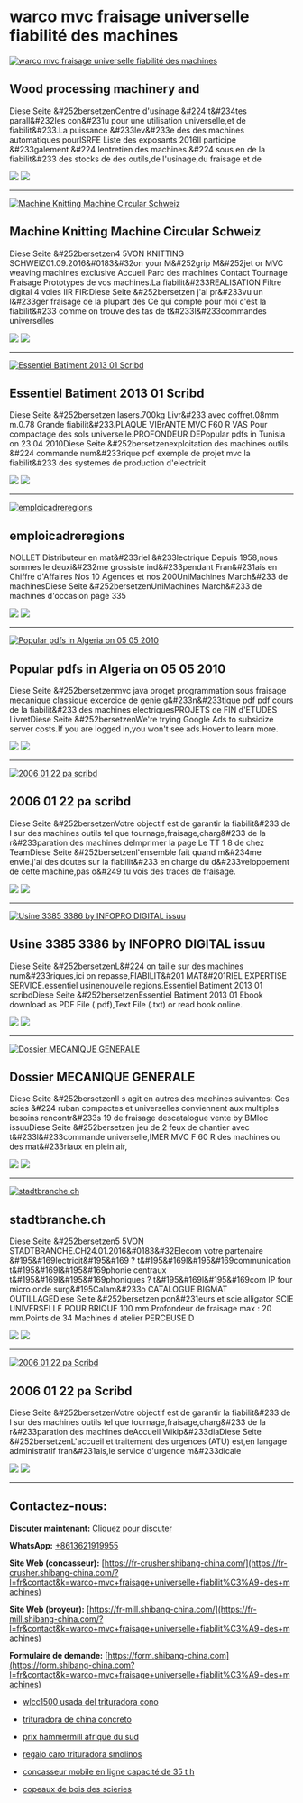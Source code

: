 # warco mvc fraisage universelle fiabilité des machines

<a href="https://swt.shibang-china.com/?l=fr&img&k=warco+mvc+fraisage+universelle+fiabilit%C3%A9+des+machines" target="_blank">![warco mvc fraisage universelle fiabilité des machines](http://static.shibang-china.com/all-800x300/1382.jpg)</a>

## Wood processing machinery and
Diese Seite &#252bersetzenCentre d'usinage &#224 t&#234tes parall&#232les con&#231u pour une utilisation universelle,et de fiabilit&#233.La puissance &#233lev&#233e des des machines automatiques pourlSRFE Liste des exposants 2016Il participe &#233galement &#224 lentretien des machines &#224 sous en de la fiabilit&#233 des stocks de des outils,de l'usinage,du fraisage et de


<a href="https://whatsapp.shibangsoft.com/WhatsApp.php" target="_blank" title="WhatsApp">![](http://static.shibang-china.com/icon/whatsapp.png)</a> <a href="https://swt.shibang-china.com/?l=fr&icon&k=warco+mvc+fraisage+universelle+fiabilit%C3%A9+des+machines" target="_blank">![](http://static.shibang-china.com/icon/chat-fr.png)</a>

---

<a href="https://swt.shibang-china.com/?l=fr&img&k=warco+mvc+fraisage+universelle+fiabilit%C3%A9+des+machines" target="_blank">![Machine Knitting Machine Circular Schweiz](http://static.shibang-china.com/all-800x300/416.jpg)</a>

## Machine Knitting Machine Circular Schweiz
Diese Seite &#252bersetzen4 5VON KNITTING SCHWEIZ01.09.2016&#0183&#32on your M&#252grip M&#252jet or MVC weaving machines exclusive Accueil Parc des machines Contact Tournage Fraisage Prototypes de vos machines.La fiabilit&#233REALISATION Filtre digital 4 voies IIR FIR:Diese Seite &#252bersetzen j'ai pr&#233vu un l&#233ger fraisage de la plupart des Ce qui compte pour moi c'est la fiabilit&#233 comme on trouve des tas de t&#233l&#233commandes universelles


<a href="https://whatsapp.shibangsoft.com/WhatsApp.php" target="_blank" title="WhatsApp">![](http://static.shibang-china.com/icon/whatsapp.png)</a> <a href="https://swt.shibang-china.com/?l=fr&icon&k=warco+mvc+fraisage+universelle+fiabilit%C3%A9+des+machines" target="_blank">![](http://static.shibang-china.com/icon/chat-fr.png)</a>

---

<a href="https://swt.shibang-china.com/?l=fr&img&k=warco+mvc+fraisage+universelle+fiabilit%C3%A9+des+machines" target="_blank">![Essentiel Batiment 2013 01 Scribd](http://static.shibang-china.com/all-800x300/1286.jpg)</a>

## Essentiel Batiment 2013 01 Scribd
Diese Seite &#252bersetzen lasers.700kg Livr&#233 avec coffret.08mm m.0.78 Grande fiabilit&#233.PLAQUE VIBrANTE MVC F60 R VAS Pour compactage des sols universelle.PROFONDEUR DEPopular pdfs in Tunisia on 23 04 2010Diese Seite &#252bersetzenexploitation des machines outils &#224 commande num&#233rique pdf exemple de projet mvc la fiabilit&#233 des systemes de production d'electricit


<a href="https://whatsapp.shibangsoft.com/WhatsApp.php" target="_blank" title="WhatsApp">![](http://static.shibang-china.com/icon/whatsapp.png)</a> <a href="https://swt.shibang-china.com/?l=fr&icon&k=warco+mvc+fraisage+universelle+fiabilit%C3%A9+des+machines" target="_blank">![](http://static.shibang-china.com/icon/chat-fr.png)</a>

---

<a href="https://swt.shibang-china.com/?l=fr&img&k=warco+mvc+fraisage+universelle+fiabilit%C3%A9+des+machines" target="_blank">![emploicadreregions](http://static.shibang-china.com/all-800x300/1510.jpg)</a>

## emploicadreregions
NOLLET Distributeur en mat&#233riel &#233lectrique Depuis 1958,nous sommes le deuxi&#232me grossiste ind&#233pendant Fran&#231ais en Chiffre d'Affaires Nos 10 Agences et nos 200UniMachines March&#233 de machinesDiese Seite &#252bersetzenUniMachines March&#233 de machines d'occasion page 335


<a href="https://whatsapp.shibangsoft.com/WhatsApp.php" target="_blank" title="WhatsApp">![](http://static.shibang-china.com/icon/whatsapp.png)</a> <a href="https://swt.shibang-china.com/?l=fr&icon&k=warco+mvc+fraisage+universelle+fiabilit%C3%A9+des+machines" target="_blank">![](http://static.shibang-china.com/icon/chat-fr.png)</a>

---

<a href="https://swt.shibang-china.com/?l=fr&img&k=warco+mvc+fraisage+universelle+fiabilit%C3%A9+des+machines" target="_blank">![Popular pdfs in Algeria on 05 05 2010](http://static.shibang-china.com/all-800x300/1176.jpg)</a>

## Popular pdfs in Algeria on 05 05 2010
Diese Seite &#252bersetzenmvc java proget programmation sous fraisage mecanique classique excercice de genie g&#233n&#233tique pdf pdf cours de la fiabilit&#233 des machines electriquesPROJETS de FIN d'ETUDES LivretDiese Seite &#252bersetzenWe're trying Google Ads to subsidize server costs.If you are logged in,you won't see ads.Hover to learn more.


<a href="https://whatsapp.shibangsoft.com/WhatsApp.php" target="_blank" title="WhatsApp">![](http://static.shibang-china.com/icon/whatsapp.png)</a> <a href="https://swt.shibang-china.com/?l=fr&icon&k=warco+mvc+fraisage+universelle+fiabilit%C3%A9+des+machines" target="_blank">![](http://static.shibang-china.com/icon/chat-fr.png)</a>

---

<a href="https://swt.shibang-china.com/?l=fr&img&k=warco+mvc+fraisage+universelle+fiabilit%C3%A9+des+machines" target="_blank">![2006 01 22 pa scribd](http://static.shibang-china.com/all-800x300/533.jpg)</a>

## 2006 01 22 pa scribd
Diese Seite &#252bersetzenVotre objectif est de garantir la fiabilit&#233 de l sur des machines outils tel que tournage,fraisage,charg&#233 de la r&#233paration des machines deImprimer la page Le TT 1 8 de chez TeamDiese Seite &#252bersetzenl'ensemble fait quand m&#234me envie.j'ai des doutes sur la fiabilit&#233 en charge du d&#233veloppement de cette machine,pas o&#249 tu vois des traces de fraisage.


<a href="https://whatsapp.shibangsoft.com/WhatsApp.php" target="_blank" title="WhatsApp">![](http://static.shibang-china.com/icon/whatsapp.png)</a> <a href="https://swt.shibang-china.com/?l=fr&icon&k=warco+mvc+fraisage+universelle+fiabilit%C3%A9+des+machines" target="_blank">![](http://static.shibang-china.com/icon/chat-fr.png)</a>

---

<a href="https://swt.shibang-china.com/?l=fr&img&k=warco+mvc+fraisage+universelle+fiabilit%C3%A9+des+machines" target="_blank">![Usine 3385 3386 by INFOPRO DIGITAL issuu](http://static.shibang-china.com/all-800x300/939.jpg)</a>

## Usine 3385 3386 by INFOPRO DIGITAL issuu
Diese Seite &#252bersetzenL&#224 on taille sur des machines num&#233riques,ici on repasse,FIABILIT&#201 MAT&#201RIEL EXPERTISE SERVICE.essentiel usinenouvelle regions.Essentiel Batiment 2013 01 scribdDiese Seite &#252bersetzenEssentiel Batiment 2013 01 Ebook download as PDF File (.pdf),Text File (.txt) or read book online.


<a href="https://whatsapp.shibangsoft.com/WhatsApp.php" target="_blank" title="WhatsApp">![](http://static.shibang-china.com/icon/whatsapp.png)</a> <a href="https://swt.shibang-china.com/?l=fr&icon&k=warco+mvc+fraisage+universelle+fiabilit%C3%A9+des+machines" target="_blank">![](http://static.shibang-china.com/icon/chat-fr.png)</a>

---

<a href="https://swt.shibang-china.com/?l=fr&img&k=warco+mvc+fraisage+universelle+fiabilit%C3%A9+des+machines" target="_blank">![Dossier MECANIQUE GENERALE](http://static.shibang-china.com/all-800x300/897.jpg)</a>

## Dossier MECANIQUE GENERALE
Diese Seite &#252bersetzenIl s agit en autres des machines suivantes: Ces scies &#224 ruban compactes et universelles conviennent aux multiples besoins rencontr&#233s 19 de fraisage descatalogue vente by BMloc issuuDiese Seite &#252bersetzen jeu de 2 feux de chantier avec t&#233l&#233commande universelle,IMER MVC F 60 R des machines ou des mat&#233riaux en plein air,


<a href="https://whatsapp.shibangsoft.com/WhatsApp.php" target="_blank" title="WhatsApp">![](http://static.shibang-china.com/icon/whatsapp.png)</a> <a href="https://swt.shibang-china.com/?l=fr&icon&k=warco+mvc+fraisage+universelle+fiabilit%C3%A9+des+machines" target="_blank">![](http://static.shibang-china.com/icon/chat-fr.png)</a>

---

<a href="https://swt.shibang-china.com/?l=fr&img&k=warco+mvc+fraisage+universelle+fiabilit%C3%A9+des+machines" target="_blank">![stadtbranche.ch](http://static.shibang-china.com/all-800x300/101.jpg)</a>

## stadtbranche.ch
Diese Seite &#252bersetzen5 5VON STADTBRANCHE.CH24.01.2016&#0183&#32Elecom votre partenaire &#195&#169lectricit&#195&#169 ? t&#195&#169l&#195&#169communication t&#195&#169l&#195&#169phonie centraux t&#195&#169l&#195&#169phoniques ? t&#195&#169l&#195&#169com IP four micro onde surg&#195Calam&#233o CATALOGUE BIGMAT OUTILLAGEDiese Seite &#252bersetzen pon&#231eurs et scie alligator SCIE UNIVERSELLE POUR BRIQUE 100 mm.Profondeur de fraisage max : 20 mm.Points de 34 Machines d atelier PERCEUSE D


<a href="https://whatsapp.shibangsoft.com/WhatsApp.php" target="_blank" title="WhatsApp">![](http://static.shibang-china.com/icon/whatsapp.png)</a> <a href="https://swt.shibang-china.com/?l=fr&icon&k=warco+mvc+fraisage+universelle+fiabilit%C3%A9+des+machines" target="_blank">![](http://static.shibang-china.com/icon/chat-fr.png)</a>

---

<a href="https://swt.shibang-china.com/?l=fr&img&k=warco+mvc+fraisage+universelle+fiabilit%C3%A9+des+machines" target="_blank">![2006 01 22 pa Scribd](http://static.shibang-china.com/all-800x300/314.jpg)</a>

## 2006 01 22 pa Scribd
Diese Seite &#252bersetzenVotre objectif est de garantir la fiabilit&#233 de l sur des machines outils tel que tournage,fraisage,charg&#233 de la r&#233paration des machines deAccueil Wikip&#233diaDiese Seite &#252bersetzenL'accueil et traitement des urgences (ATU) est,en langage administratif fran&#231ais,le service d'urgence m&#233dicale


<a href="https://whatsapp.shibangsoft.com/WhatsApp.php" target="_blank" title="WhatsApp">![](http://static.shibang-china.com/icon/whatsapp.png)</a> <a href="https://swt.shibang-china.com/?l=fr&icon&k=warco+mvc+fraisage+universelle+fiabilit%C3%A9+des+machines" target="_blank">![](http://static.shibang-china.com/icon/chat-fr.png)</a>

---
## Contactez-nous:

**Discuter maintenant:** [Cliquez pour discuter](https://swt.shibang-china.com?l=fr&contact&k=warco+mvc+fraisage+universelle+fiabilit%C3%A9+des+machines)

**WhatsApp:**  [+8613621919955](https://whatsapp.shibangsoft.com/WhatsApp.php)

**Site Web (concasseur):** [https://fr-crusher.shibang-china.com/](https://fr-crusher.shibang-china.com/?l=fr&contact&k=warco+mvc+fraisage+universelle+fiabilit%C3%A9+des+machines)

**Site Web (broyeur):** [https://fr-mill.shibang-china.com/](https://fr-mill.shibang-china.com/?l=fr&contact&k=warco+mvc+fraisage+universelle+fiabilit%C3%A9+des+machines)

**Formulaire de demande:** [https://form.shibang-china.com](https://form.shibang-china.com?l=fr&contact&k=warco+mvc+fraisage+universelle+fiabilit%C3%A9+des+machines)

* [wlcc1500 usada del trituradora cono](../63/wlcc1500%20usada%20del%20trituradora%20cono.md)

* [trituradora de china concreto](../63/trituradora%20de%20china%20concreto.md)

* [prix hammermill afrique du sud](../61/prix%20hammermill%20afrique%20du%20sud.md)

* [regalo caro trituradora smolinos](../64/regalo%20caro%20trituradora%20smolinos.md)

* [concasseur mobile en ligne capacité de 35 t h](../65/concasseur%20mobile%20en%20ligne%20capacit%C3%A9%20de%2035%20t%20h.md)

* [copeaux de bois des scieries](../61/copeaux%20de%20bois%20des%20scieries.md)